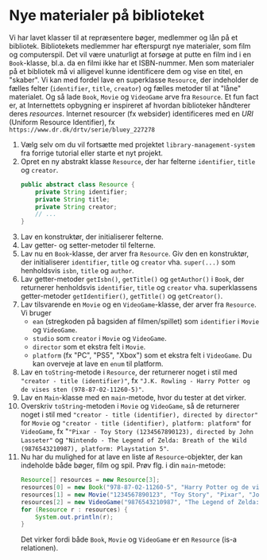 # Nye materialer på biblioteket

Vi har lavet klasser til at repræsentere bøger, medlemmer og lån på et bibliotek. Bibliotekets medlemmer har efterspurgt nye materialer, som film og computerspil. Det vil være unaturligt at forsøge at putte en film ind i en `Book`-klasse, bl.a. da en filmi ikke har et ISBN-nummer. Men som materialer på et bibliotek må vi alligevel kunne identificere dem og vise en titel, en "skaber". Vi kan med fordel lave en superklasse `Resource`, der indeholder de fælles felter (`identifier`, `title`, `creator`) og fælles metoder til at "låne" materialet. Og så lade `Book`, `Movie` og `VideoGame` arve fra `Resource`. Et fun fact er, at Internettets opbygning er inspireret af hvordan biblioteker håndterer deres *resources*. Internet resourcer (fx websider) identificeres med en *URI* (Uniform Resource Identifier), fx `https://www.dr.dk/drtv/serie/bluey_227278`

1. Vælg selv om du vil fortsætte med projektet `library-management-system` fra forrige tutorial eller starte et nyt projekt.
2. Opret en ny abstrakt klasse `Resource`, der har felterne `identifier`, `title` og `creator`.
   ```java
   public abstract class Resource {
       private String identifier;
       private String title;
       private String creator;
       // ...
   }
   ```
3. Lav en konstruktør, der initialiserer felterne.
4. Lav getter- og setter-metoder til felterne.
5. Lav nu en `Book`-klasse, der arver fra `Resource`. Giv den en konstruktør, der initialiserer `identifier`, `title` og `creator` vha. `super(...)` som henholdsvis `isbn`, `title` og `author`.
6. Lav getter-metoder `getIsbn()`, `getTitle()` og `getAuthor()` i `Book`, der returnerer henholdsvis `identifier`, `title` og `creator` vha. superklassens getter-metoder `getIdentifier()`, `getTitle()` og `getCreator()`.
7. Lav tilsvarende en `Movie` og en `VideoGame`-klasse, der arver fra `Resource`. Vi bruger 
   - `ean` (stregkoden på bagsiden af filmen/spillet) som `identifier` i `Movie` og `VideoGame`.
   - `studio` som `creator` i `Movie` og `VideoGame`.
   - `director` som et ekstra felt i `Movie`.
   - `platform` (fx "PC", "PS5", "Xbox") som et ekstra felt i `VideoGame`. Du kan overveje at lave en `enum` til platform.
8. Lav en `toString`-metode i `Resource`, der returnerer noget i stil med `"creator - title (identifier)"`, fx `"J.K. Rowling - Harry Potter og de vises sten (978-87-02-11260-5)"`.
9. Lav en `Main`-klasse med en `main`-metode, hvor du tester at det virker.
10. Overskriv `toString`-metoden i `Movie` og `VideoGame`, så de returnerer noget i stil med `"creator - title (identifier), directed by director"` for `Movie` og `"creator - title (identifier), platform: platform"` for `VideoGame`, fx "`"Pixar - Toy Story (1234567890123), directed by John Lasseter"` og `"Nintendo - The Legend of Zelda: Breath of the Wild (9876543210987), platform: Playstation 5"`.
11. Nu har du mulighed for at lave en liste af `Resource`-objekter, der kan indeholde både bøger, film og spil. Prøv flg. i din `main`-metode:
    ```java
    Resource[] resources = new Resource[3];
    resources[0] = new Book("978-87-02-11260-5", "Harry Potter og de vises sten", "J.K. Rowling");
    resources[1] = new Movie("1234567890123", "Toy Story", "Pixar", "John Lasseter");
    resources[2] = new VideoGame("9876543210987", "The Legend of Zelda: Breath of the Wild", "Nintendo", Platform.PLAYSTATION_5);
    for (Resource r : resources) {
        System.out.println(r);
    }
    ```
    Det virker fordi både `Book`, `Movie` og `VideoGame` er en `Resource` (is-a relationen).
